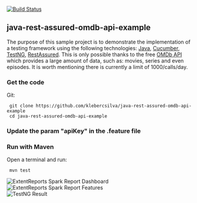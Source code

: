 [![Build Status](https://travis-ci.org/klebercsilva/java-rest-assured-omdb-api-example.svg?branch=master)](https://travis-ci.org/klebercsilva/java-rest-assured-omdb-api-example)
<br />
## java-rest-assured-omdb-api-example
 The purpose of this sample project is to demonstrate the implementation of a testing framework using the following technologies: [Java](https://www.oracle.com/technetwork/java/javase), [Cucumber](https://cucumber.io/docs/reference/jvm), [TestNG](http://testng.org/doc/), [RestAssured](http://rest-assured.io/). 
 This is only possible thanks to the free [OMDb API](http://www.omdbapi.com/) which provides a large amount of data, such as: movies, series and even episodes. It is worth mentioning there is currently a limit of 1000/calls/day.
 
### Get the code
 
 Git:
 
     git clone https://github.com/klebercsilva/java-rest-assured-omdb-api-example
     cd java-rest-assured-omdb-api-example
 
### Update the param "apiKey" in the .feature file
### Run with Maven
 
 Open a terminal and run:

     mvn test
![ExtentReports Spark Report Dashboard](https://i.imgur.com/sYWkINF.png)     
![ExtentReports Spark Report Features](https://i.imgur.com/RSy01ZD.png)     
![TestNG Result](https://i.imgur.com/LTQZN8Y.png)